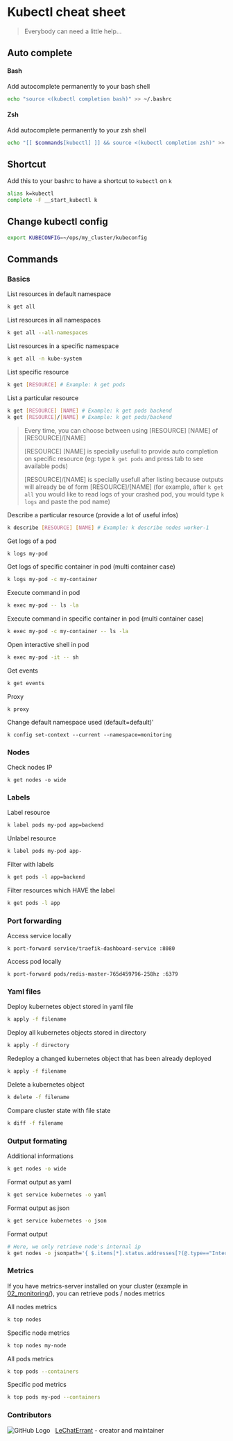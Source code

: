 # Kubectl cheat sheet

> Everybody can need a little help...

## Auto complete

#### Bash

Add autocomplete permanently to your bash shell

```bash
echo "source <(kubectl completion bash)" >> ~/.bashrc
```

#### Zsh

Add autocomplete permanently to your zsh shell

```bash
echo "[[ $commands[kubectl] ]] && source <(kubectl completion zsh)" >> ~/.zshrc
```

## Shortcut

Add this to your bashrc to have a shortcut to  `kubectl` on `k`

```bash
alias k=kubectl
complete -F __start_kubectl k
```

## Change kubectl config

```bash
export KUBECONFIG=~/ops/my_cluster/kubeconfig
```

## Commands

### Basics

List resources in default namespace

```bash
k get all
```

List resources in all namespaces

```bash
k get all --all-namespaces
```

List resources in a specific namespace

```bash
k get all -n kube-system
```

List specific resource

```bash
k get [RESOURCE] # Example: k get pods
```

List a particular resource

```bash
k get [RESOURCE] [NAME] # Example: k get pods backend
k get [RESOURCE]/[NAME] # Example: k get pods/backend
```

> Every time, you can choose between using [RESOURCE] [NAME] of [RESOURCE]/[NAME]
>
> [RESOURCE] [NAME] is specially usefull to provide auto completion on specific resource (eg: type `k get pods` and press tab to see available pods)
>
> [RESOURCE]/[NAME] is specially usefull after listing because outputs will already be of form [RESOURCE]/[NAME] (for example, after `k get all` you would like to read logs of your crashed pod, you would type `k logs` and paste the pod name)

Describe a particular resource (provide a lot of useful infos)

```bash
k describe [RESOURCE] [NAME] # Example: k describe nodes worker-1
```

Get logs of a pod

```bash
k logs my-pod
```

Get logs of specific container in pod (multi container case)

```bash
k logs my-pod -c my-container
```

Execute command in pod

```bash
k exec my-pod -- ls -la
```

Execute command in specific container in pod (multi container case)

```bash
k exec my-pod -c my-container -- ls -la
```

Open interactive shell in pod

```bash
k exec my-pod -it -- sh
```

Get events

```bash
k get events
```

Proxy

```
k proxy
```

Change default namespace used (default=default)'

```
k config set-context --current --namespace=monitoring
```

### Nodes

Check nodes IP

```
k get nodes -o wide
```

### Labels

Label resource

```bash
k label pods my-pod app=backend
```

Unlabel resource

```bash
k label pods my-pod app-
```

Filter with labels

```bash
k get pods -l app=backend
```

Filter resources which HAVE the label

```bash
k get pods -l app
```

### Port forwarding

Access service locally

```
k port-forward service/traefik-dashboard-service :8080
```

Access pod locally

```
k port-forward pods/redis-master-765d459796-258hz :6379
```

### Yaml files

Deploy kubernetes object stored in yaml file

```bash
k apply -f filename
```

Deploy all kubernetes objects stored in directory

```bash
k apply -f directory
```

Redeploy a changed kubernetes object that has been already deployed

```bash
k apply -f filename
```

Delete a kubernetes object

```bash
k delete -f filename
```

Compare cluster state with file state
```bash
k diff -f filename
```

### Output formating

Additional informations

```bash
k get nodes -o wide
```

Format output as yaml

```bash
k get service kubernetes -o yaml
```

Format output as json

```bash
k get service kubernetes -o json
```

Format output

```bash
# Here, we only retrieve node's internal ip
k get nodes -o jsonpath='{ $.items[*].status.addresses[?(@.type=="InternalIP")].address }'
```

### Metrics

If you have metrics-server installed on your cluster (example in [02_monitoring/](https://github.com/LeChatErrant/ops/tree/master/02_monitoring)), you can retrieve pods / nodes metrics

All nodes metrics

```bash
k top nodes
```

Specific node metrics

```bash
k top nodes my-node
```

All pods metrics

```bash
k top pods --containers
```

Specific pod metrics

```bash
k top pods my-pod --containers
```

### Contributors

![GitHub Logo](https://github.com/LeChatErrant.png?size=30) &nbsp; [LeChatErrant](https://github.com/LeChatErrant) - creator and maintainer
